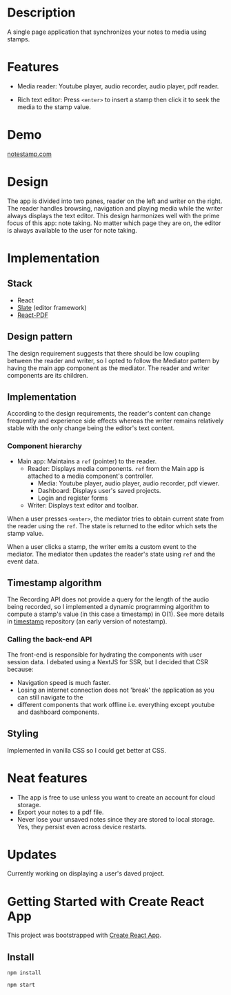 # Description
A single page application that synchronizes your notes to media using stamps.

# Features
- Media reader: Youtube player, audio recorder, audio player, pdf reader. 

- Rich text editor: Press `<enter>` to insert a stamp then click it to seek the media to the stamp value.

# Demo
[notestamp.com](https://notestamp.com)

# Design
The app is divided into two panes, reader on the left and writer on the right.
The reader handles browsing, navigation and playing media while the writer always displays the text editor.
This design harmonizes well with the prime focus of this app: note taking. No matter which page they are on,
the editor is always available to the user for note taking.

# Implementation

## Stack
- React
- [Slate](https://docs.slatejs.org/) (editor framework)
- [React-PDF](https://www.npmjs.com/package/react-pdf)

## Design pattern
The design requirement suggests that there should be low coupling between the reader and writer, so I opted
to follow the Mediator pattern by having the main app component as the mediator. The reader and writer components are its children.

## Implementation 
According to the design requirements, the reader's content can change frequently and experience side effects whereas the writer remains relatively stable with the only change being the editor's text content. 

### Component hierarchy ###
- Main app: Maintains a `ref` (pointer) to the reader.
  - Reader: Displays media components. `ref` from the Main app is attached to a media component's controller.
     - Media: Youtube player, audio player, audio recorder, pdf viewer.
     - Dashboard: Displays user's saved projects.
     - Login and register forms
  - Writer: Displays text editor and toolbar.

When a user presses `<enter>`, the mediator tries to obtain current state from the reader using the `ref`.
The state is returned to the editor which sets the stamp value.

When a user clicks a stamp, the writer emits a custom event to the mediator.
The mediator then updates the reader's state using `ref` and the event data.

## Timestamp algorithm ##
The Recording API does not provide a query for the length of the audio being recorded, so I implemented a dynamic programming
algorithm to compute a stamp's value (in this case a timestamp) in O(1). See more details in [timestamp](https://github.com/fortyoneplustwo/timestamp)
repository (an early version of notestamp).

### Calling the back-end API ###
The front-end is responsible for hydrating the components with user session data. I debated using a NextJS for SSR, but I decided that
CSR because:
- Navigation speed is much faster.
- Losing an internet connection does not 'break' the application as you can still navigate to the
- different components that work offline i.e. everything except youtube and dashboard components.

## Styling ##
Implemented in vanilla CSS so I could get better at CSS.

# Neat features #
- The app is free to use unless you want to create an account for cloud storage.
- Export your notes to a pdf file.
- Never lose your unsaved notes since they are stored to local storage. Yes, they persist even across device restarts.

# Updates
Currently working on displaying a user's daved project.


# Getting Started with Create React App

This project was bootstrapped with [Create React App](https://github.com/facebook/create-react-app).

## Install

`npm install`

`npm start`


